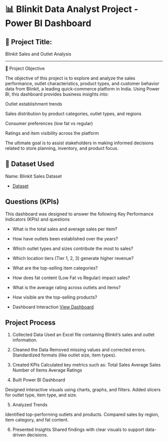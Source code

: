 # 📊 Blinkit Data Analyst Project - Power BI Dashboard

## 🚀 Project Title:

Blinkit Sales and Outlet Analysis


---

🎯 Project Objective

The objective of this project is to explore and analyze the sales performance, outlet characteristics, product types, and customer behavior data from Blinkit, a leading quick-commerce platform in India. Using Power BI, this dashboard provides business insights into:

Outlet establishment trends

Sales distribution by product categories, outlet types, and regions

Consumer preferences (low fat vs regular)

Ratings and item visibility across the platform


The ultimate goal is to assist stakeholders in making informed decisions related to store planning, inventory, and product focus.



## 📂 Dataset Used

Name: Blinkit Sales Dataset

-  <a href="https://github.com/LakshmiNarayana8464/Data-Analysis-Dashboard/blob/main/BlinkIT_Grocery_Data.xlsx">Dataset</a>

## Questions (KPIs)

This dashboard was designed to answer the following Key Performance Indicators (KPIs) and questions
-  What is the total sales and average sales per item?
-  How have outlets been established over the years?
-  Which outlet types and sizes contribute the most to sales?
-  Which location tiers (Tier 1, 2, 3) generate higher revenue?
-  What are the top-selling item categories?
-  How does fat content (Low Fat vs Regular) impact sales?
-  What is the average rating across outlets and items?
-  How visible are the top-selling products?

-  Dashboard Interaction <a href="https://github.com/LakshmiNarayana8464/Data-Analysis-Dashboard/blob/main/Dashboard.png">View Dashboard</a>

## Project Process 

1. Collected Data
Used an Excel file containing Blinkit’s sales and outlet information.

2. Cleaned the Data
Removed missing values and corrected errors.
Standardized formats (like outlet size, item types).

3. Created KPIs
Calculated key metrics such as:
Total Sales
Average Sales
Number of Items
Average Ratings

4. Built Power BI Dashboard

Designed interactive visuals using charts, graphs, and filters.
Added slicers for outlet type, item type, and size.

5. Analyzed Trends

Identified top-performing outlets and products.
Compared sales by region, item category, and fat content.

6. Presented Insights
Shared findings with clear visuals to support data-driven decisions.






